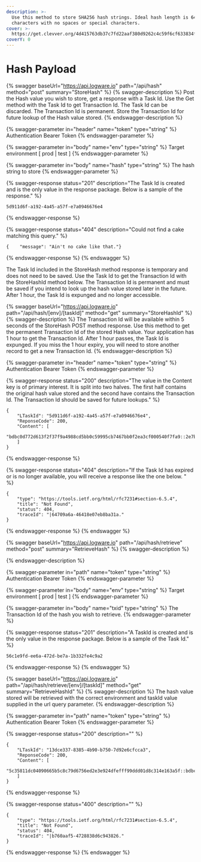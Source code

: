 ```yaml
---
description: >-
  Use this method to store SHA256 hash strings. Ideal hash length is 64
  characters with no spaces or special characters.
cover: >-
  https://get.clevver.org/4d415763db37c7fd22aaf380d9262c4c59f6cf633834f3cde1257988049578ab.png
coverY: 0
---
```


# Hash Payload

{% swagger baseUrl="https://api.logware.io" path="/api/hash" method="post" summary="StoreHash" %}
{% swagger-description %}
Post the Hash value you wish to store, get a response with a Task Id. Use the Get method with the Task Id to get Transaction Id. The Task Id can be discarded. The Transaction Id is permanent. Store the Transaction Id for future lookup of the Hash value stored.
{% endswagger-description %}

{% swagger-parameter in="header" name="token" type="string" %}
Authentication Bearer Token
{% endswagger-parameter %}

{% swagger-parameter in="body" name="env" type="string" %}
Target environment [ prod | test ]
{% endswagger-parameter %}

{% swagger-parameter in="body" name="hash" type="string" %}
The hash string to store
{% endswagger-parameter %}

{% swagger-response status="201" description="The Task Id is created and is the only value in the response package. Below is a sample of the response." %}
```
5d911d6f-a192-4a45-a57f-e7a0946676e4
```
{% endswagger-response %}

{% swagger-response status="404" description="Could not find a cake matching this query." %}
```
{    "message": "Ain't no cake like that."}
```
{% endswagger-response %}
{% endswagger %}

The Task Id included in the StoreHash method response is temporary and does not need to be saved. Use the Task Id to get the Transaction Id with the StoreHashId method below. The Transaction Id is permanent and must be saved if you intend to look up the hash value stored later in the future. After 1 hour, the Task Id is expunged and no longer accessible.

{% swagger baseUrl="https://api.logware.io" path="/api/hash/[env]/[taskId]" method="get" summary="StoreHashId" %}
{% swagger-description %}
The Transaction Id will be available within 5 seconds of the StoreHash POST method response. Use this method to get the permanent Transaction Id of the stored Hash value. Your application has 1 hour to get the Transaction Id. After 1 hour passes, the Task Id is expunged. If you miss the 1 hour expiry, you will need to store another record to get a new Transaction Id.
{% endswagger-description %}

{% swagger-parameter in="header" name="token" type="string" %}
Authentication Bearer Token
{% endswagger-parameter %}

{% swagger-response status="200" description="The value in the Content key is of primary interest. It is split into two halves. The first half contains the original hash value stored and the second have contains the Transaction Id. The Transaction Id should be saved for future lookups." %}
```
{
    "LTaskId": "5d911d6f-a192-4a45-a57f-e7a0946676e4",
    "ReponseCode": 200,
    "Content": [
        "bdbc0d772d613f2f37f9a4988cd5bb0c59995cb7467bb0f2ea3cf000540f7fa9::2e7bf06e33e04bd43500da9fe66dcd26a61539558df1451fc849af7ac08c931a"
    ]
}
```
{% endswagger-response %}

{% swagger-response status="404" description="If the Task Id has expired or is no longer available, you will receive a response like the one below. " %}
```
{
    "type": "https://tools.ietf.org/html/rfc7231#section-6.5.4",
    "title": "Not Found",
    "status": 404,
    "traceId": "|64709a6a-46418e07eb8ba31a."
}
```
{% endswagger-response %}
{% endswagger %}

{% swagger baseUrl="https://api.logware.io" path="/api/hash/retrieve" method="post" summary="RetrieveHash" %}
{% swagger-description %}

{% endswagger-description %}

{% swagger-parameter in="path" name="token" type="string" %}
Authentication Bearer Token
{% endswagger-parameter %}

{% swagger-parameter in="body" name="env" type="string" %}
Target environment [ prod | test ]
{% endswagger-parameter %}

{% swagger-parameter in="body" name="txid" type="string" %}
The Transaction Id of the hash you wish to retrieve.
{% endswagger-parameter %}

{% swagger-response status="201" description="A TaskId is created and is the only value in the response package. Below is a sample of the Task Id." %}
```
56c1e9fd-ee6a-472d-be7a-1b332fe4c9a2
```
{% endswagger-response %}
{% endswagger %}

{% swagger baseUrl="https://api.logware.io" path="/api/hash/retrieve/[env]/[taskId]" method="get" summary="RetrieveHashId" %}
{% swagger-description %}
The hash value stored will be retrieved with the correct environment and taskId value supplied in the url query parameter. 
{% endswagger-description %}

{% swagger-parameter in="path" name="token" type="string" %}
Authentication Bearer Token
{% endswagger-parameter %}

{% swagger-response status="200" description="" %}
```
{
    "LTaskId": "13dce337-8385-4b90-b750-7d92e6cfcca3",
    "ReponseCode": 200,
    "Content": [
        "5c35811dc04090665b5c8c79d6756ed2e3e924dfefff99ddd01d8c314e163a5f::bdbc0d772d613f2f37f9a4988cd5bb0c59995cb7467bb0f2ea3cf000540f7fa9"
    ]
}
```
{% endswagger-response %}

{% swagger-response status="400" description="" %}
```
{
    "type": "https://tools.ietf.org/html/rfc7231#section-6.5.4",
    "title": "Not Found",
    "status": 404,
    "traceId": "|b760aaf5-4728838d6c943826."
}
```
{% endswagger-response %}
{% endswagger %}

